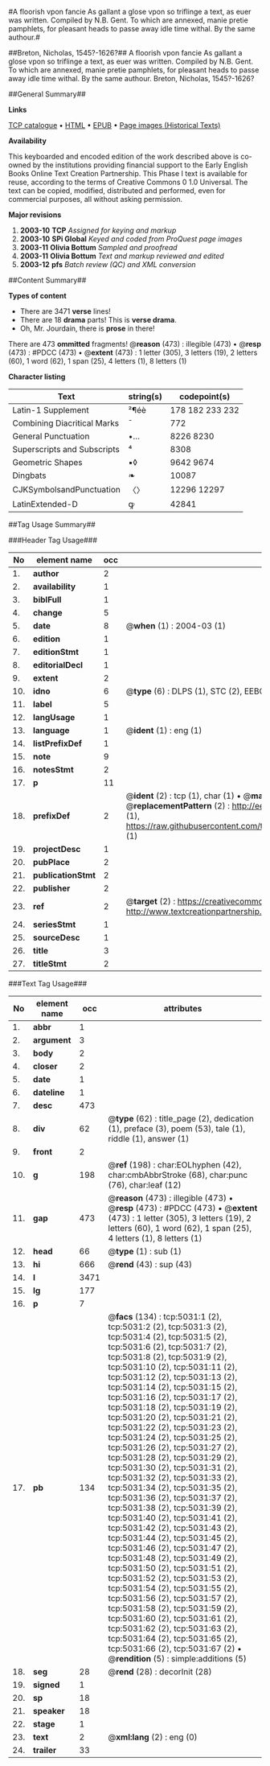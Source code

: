 #A floorish vpon fancie As gallant a glose vpon so triflinge a text, as euer was written. Compiled by N.B. Gent. To which are annexed, manie pretie pamphlets, for pleasant heads to passe away idle time withal. By the same authour.#

##Breton, Nicholas, 1545?-1626?##
A floorish vpon fancie As gallant a glose vpon so triflinge a text, as euer was written. Compiled by N.B. Gent. To which are annexed, manie pretie pamphlets, for pleasant heads to passe away idle time withal. By the same authour.
Breton, Nicholas, 1545?-1626?

##General Summary##

**Links**

[TCP catalogue](http://www.ota.ox.ac.uk/tcp/)  • 
[HTML](http://tei.it.ox.ac.uk/tcp/Texts-HTML/free/A16/A16746.html)  • 
[EPUB](http://tei.it.ox.ac.uk/tcp/Texts-EPUB/free/A16/A16746.epub) • 
[Page images (Historical Texts)](https://data.historicaltexts.jisc.ac.uk/view?pubId=eebo-99840519e&pageId=eebo-99840519e-5031-1)

**Availability**

This keyboarded and encoded edition of the
	       work described above is co-owned by the institutions
	       providing financial support to the Early English Books
	       Online Text Creation Partnership. This Phase I text is
	       available for reuse, according to the terms of Creative
	       Commons 0 1.0 Universal. The text can be copied,
	       modified, distributed and performed, even for
	       commercial purposes, all without asking permission.

**Major revisions**

1. __2003-10__ __TCP__ *Assigned for keying and markup*
1. __2003-10__ __SPi Global__ *Keyed and coded from ProQuest page images*
1. __2003-11__ __Olivia Bottum__ *Sampled and proofread*
1. __2003-11__ __Olivia Bottum__ *Text and markup reviewed and edited*
1. __2003-12__ __pfs__ *Batch review (QC) and XML conversion*

##Content Summary##

**Types of content**

  * There are 3471 **verse** lines!
  * There are 18 **drama** parts! This is **verse drama**.
  * Oh, Mr. Jourdain, there is **prose** in there!

There are 473 **ommitted** fragments! 
 @__reason__ (473) : illegible (473)  •  @__resp__ (473) : #PDCC (473)  •  @__extent__ (473) : 1 letter (305), 3 letters (19), 2 letters (60), 1 word (62), 1 span (25), 4 letters (1), 8 letters (1)

**Character listing**


|Text|string(s)|codepoint(s)|
|---|---|---|
|Latin-1 Supplement|²¶éè|178 182 233 232|
|Combining             Diacritical Marks|̄|772|
|General Punctuation|•…|8226 8230|
|Superscripts             and Subscripts|⁴|8308|
|Geometric Shapes|▪◊|9642 9674|
|Dingbats|❧|10087|
|CJKSymbolsandPunctuation|〈〉|12296 12297|
|LatinExtended-D|ꝙ|42841|

##Tag Usage Summary##

###Header Tag Usage###

|No|element name|occ|attributes|
|---|---|---|---|
|1.|__author__|2||
|2.|__availability__|1||
|3.|__biblFull__|1||
|4.|__change__|5||
|5.|__date__|8| @__when__ (1) : 2004-03 (1)|
|6.|__edition__|1||
|7.|__editionStmt__|1||
|8.|__editorialDecl__|1||
|9.|__extent__|2||
|10.|__idno__|6| @__type__ (6) : DLPS (1), STC (2), EEBO-CITATION (1), PROQUEST (1), VID (1)|
|11.|__label__|5||
|12.|__langUsage__|1||
|13.|__language__|1| @__ident__ (1) : eng (1)|
|14.|__listPrefixDef__|1||
|15.|__note__|9||
|16.|__notesStmt__|2||
|17.|__p__|11||
|18.|__prefixDef__|2| @__ident__ (2) : tcp (1), char (1)  •  @__matchPattern__ (2) : ([0-9\-]+):([0-9IVX]+) (1), (.+) (1)  •  @__replacementPattern__ (2) : http://eebo.chadwyck.com/downloadtiff?vid=$1&page=$2 (1), https://raw.githubusercontent.com/textcreationpartnership/Texts/master/tcpchars.xml#$1 (1)|
|19.|__projectDesc__|1||
|20.|__pubPlace__|2||
|21.|__publicationStmt__|2||
|22.|__publisher__|2||
|23.|__ref__|2| @__target__ (2) : https://creativecommons.org/publicdomain/zero/1.0/ (1), http://www.textcreationpartnership.org/docs/. (1)|
|24.|__seriesStmt__|1||
|25.|__sourceDesc__|1||
|26.|__title__|3||
|27.|__titleStmt__|2||


###Text Tag Usage###

|No|element name|occ|attributes|
|---|---|---|---|
|1.|__abbr__|1||
|2.|__argument__|3||
|3.|__body__|2||
|4.|__closer__|2||
|5.|__date__|1||
|6.|__dateline__|1||
|7.|__desc__|473||
|8.|__div__|62| @__type__ (62) : title_page (2), dedication (1), preface (3), poem (53), tale (1), riddle (1), answer (1)|
|9.|__front__|2||
|10.|__g__|198| @__ref__ (198) : char:EOLhyphen (42), char:cmbAbbrStroke (68), char:punc (76), char:leaf (12)|
|11.|__gap__|473| @__reason__ (473) : illegible (473)  •  @__resp__ (473) : #PDCC (473)  •  @__extent__ (473) : 1 letter (305), 3 letters (19), 2 letters (60), 1 word (62), 1 span (25), 4 letters (1), 8 letters (1)|
|12.|__head__|66| @__type__ (1) : sub (1)|
|13.|__hi__|666| @__rend__ (43) : sup (43)|
|14.|__l__|3471||
|15.|__lg__|177||
|16.|__p__|7||
|17.|__pb__|134| @__facs__ (134) : tcp:5031:1 (2), tcp:5031:2 (2), tcp:5031:3 (2), tcp:5031:4 (2), tcp:5031:5 (2), tcp:5031:6 (2), tcp:5031:7 (2), tcp:5031:8 (2), tcp:5031:9 (2), tcp:5031:10 (2), tcp:5031:11 (2), tcp:5031:12 (2), tcp:5031:13 (2), tcp:5031:14 (2), tcp:5031:15 (2), tcp:5031:16 (2), tcp:5031:17 (2), tcp:5031:18 (2), tcp:5031:19 (2), tcp:5031:20 (2), tcp:5031:21 (2), tcp:5031:22 (2), tcp:5031:23 (2), tcp:5031:24 (2), tcp:5031:25 (2), tcp:5031:26 (2), tcp:5031:27 (2), tcp:5031:28 (2), tcp:5031:29 (2), tcp:5031:30 (2), tcp:5031:31 (2), tcp:5031:32 (2), tcp:5031:33 (2), tcp:5031:34 (2), tcp:5031:35 (2), tcp:5031:36 (2), tcp:5031:37 (2), tcp:5031:38 (2), tcp:5031:39 (2), tcp:5031:40 (2), tcp:5031:41 (2), tcp:5031:42 (2), tcp:5031:43 (2), tcp:5031:44 (2), tcp:5031:45 (2), tcp:5031:46 (2), tcp:5031:47 (2), tcp:5031:48 (2), tcp:5031:49 (2), tcp:5031:50 (2), tcp:5031:51 (2), tcp:5031:52 (2), tcp:5031:53 (2), tcp:5031:54 (2), tcp:5031:55 (2), tcp:5031:56 (2), tcp:5031:57 (2), tcp:5031:58 (2), tcp:5031:59 (2), tcp:5031:60 (2), tcp:5031:61 (2), tcp:5031:62 (2), tcp:5031:63 (2), tcp:5031:64 (2), tcp:5031:65 (2), tcp:5031:66 (2), tcp:5031:67 (2)  •  @__rendition__ (5) : simple:additions (5)|
|18.|__seg__|28| @__rend__ (28) : decorInit (28)|
|19.|__signed__|1||
|20.|__sp__|18||
|21.|__speaker__|18||
|22.|__stage__|1||
|23.|__text__|2| @__xml:lang__ (2) : eng (0)|
|24.|__trailer__|33||
